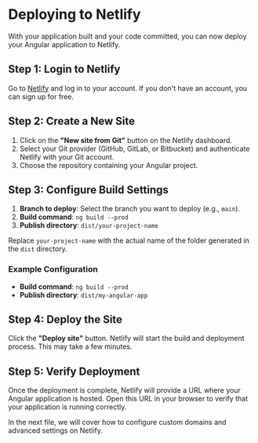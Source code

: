 # Deploying to Netlify

With your application built and your code committed, you can now deploy your Angular application to Netlify.

## Step 1: Login to Netlify

Go to [Netlify](https://www.netlify.com/) and log in to your account. If you don't have an account, you can sign up for free.

## Step 2: Create a New Site

1. Click on the **"New site from Git"** button on the Netlify dashboard.
2. Select your Git provider (GitHub, GitLab, or Bitbucket) and authenticate Netlify with your Git account.
3. Choose the repository containing your Angular project.

## Step 3: Configure Build Settings

1. **Branch to deploy**: Select the branch you want to deploy (e.g., `main`).
2. **Build command**: `ng build --prod`
3. **Publish directory**: `dist/your-project-name`

Replace `your-project-name` with the actual name of the folder generated in the `dist` directory.

### Example Configuration

- **Build command**: `ng build --prod`
- **Publish directory**: `dist/my-angular-app`

## Step 4: Deploy the Site

Click the **"Deploy site"** button. Netlify will start the build and deployment process. This may take a few minutes.

## Step 5: Verify Deployment

Once the deployment is complete, Netlify will provide a URL where your Angular application is hosted. Open this URL in your browser to verify that your application is running correctly.

In the next file, we will cover how to configure custom domains and advanced settings on Netlify.
